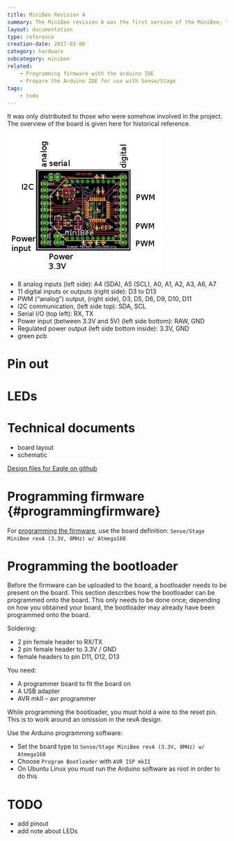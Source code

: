 ```yaml
---
title: MiniBee Revision A
summary: The MiniBee revision A was the first version of the MiniBee, the alpha version. It was manufactured during the research-creation project Sense/Stage at Concordia University and McGill University in 2009.
layout: documentation
type: reference
creation-date: 2017-02-06
category: hardware
subcategory: minibee
related: 
    - Programming firmware with the arduino IDE
    - Prepare the Arduino IDE for use with Sense/Stage
tags:
    - todo
---
```


It was only distributed to those who were somehow involved in the project. The overview of the board is given here for historical reference.
    
![](/img/minibee_revA_annotated2.jpg)


* 8 analog inputs (left side): A4 (SDA), A5 (SCL), A0, A1, A2, A3, A6, A7
* 11 digital inputs or outputs (right side): D3 to D13
* PWM (“analog”) output, (right side), D3, D5, D6, D9, D10, D11
* I2C communication, (left side top): SDA, SCL
* Serial I/O (top left): RX, TX
* Power input (between 3.3V and 5V) (left side bottom): RAW, GND
* Regulated power output (left side bottom inside): 3.3V, GND
* green pcb

# Pin out


# LEDs


# Technical documents

* board layout
* schematic

[Design files for Eagle on github](https://github.com/sensestage/minibee_hardware/tree/master/minibee/revA)

# Programming firmware {#programmingfirmware}

For [programming the firmware](prepare-the-arduino-ide-for-use-with=sense-stage#board), use the board definition: `Sense/Stage MiniBee revA (3.3V, 8MHz) w/ Atmega168`

# Programming the bootloader

Before the firmware can be uploaded to the board, a bootloader needs to be present on the board. This section describes how the bootloader can be programmed onto the board. This only needs to be done once; depending on how you obtained your board, the bootloader may already have been programmed onto the board.

Soldering:

* 2 pin female header to RX/TX
* 2 pin female header to 3.3V / GND
* female headers to pin D11, D12, D13

You need:

* A programmer board to fit the board on
* A USB adapter
* AVR mkII – avr programmer

While programming the bootloader, you must hold a wire to the reset pin. This is to work around an omission in the revA design.


Use the Arduino programming software:

* Set the board type to `Sense/Stage MiniBee revA (3.3V, 8MHz) w/ Atmega168`
* Choose `Program Bootloader` with `AVR ISP mkII`
* On Ubuntu Linux you must run the Arduino software as root in order to do this

# TODO

- add pinout
- add note about LEDs
